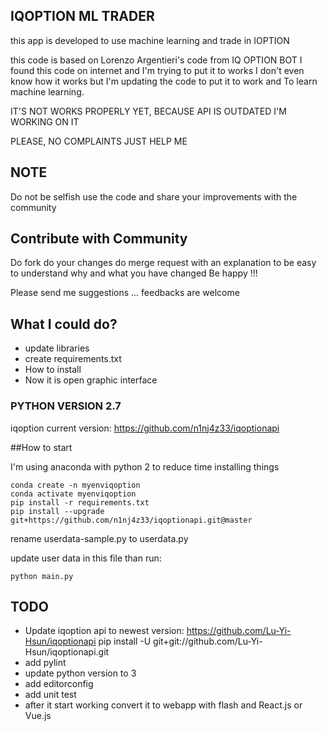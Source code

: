 ## IQOPTION ML TRADER

this app is developed to use machine learning and trade in IOPTION

this code is based on Lorenzo Argentieri's code from IQ OPTION BOT
I found this code on internet and I'm trying to put it to works
I don't even know how it works but I'm updating the code to put it to work
and To learn machine learning.

IT'S NOT WORKS PROPERLY YET, BECAUSE API IS OUTDATED
I'M WORKING ON IT

PLEASE, NO COMPLAINTS
JUST HELP ME

## NOTE

Do not be selfish use the code and share your improvements with the community

## Contribute with Community

Do fork
do your changes
do merge request with an explanation to be easy to understand why and what you have changed
Be happy !!!

Please send me suggestions ... feedbacks are welcome

## What I could do?

- update libraries
- create requirements.txt
- How to install
- Now it is open graphic interface

### PYTHON VERSION 2.7

iqoption current version:
https://github.com/n1nj4z33/iqoptionapi

##How to start

I'm using anaconda with python 2 to reduce time installing things

```
conda create -n myenviqoption
conda activate myenviqoption
pip install -r requirements.txt
pip install --upgrade git+https://github.com/n1nj4z33/iqoptionapi.git@master

```

rename userdata-sample.py to userdata.py

update user data in this file than run:

```
python main.py
```

## TODO

- Update iqoption api to newest version:
  https://github.com/Lu-Yi-Hsun/iqoptionapi
  pip install -U git+git://github.com/Lu-Yi-Hsun/iqoptionapi.git
- add pylint
- update python version to 3
- add editorconfig
- add unit test
- after it start working convert it to webapp with flash and React.js or Vue.js
